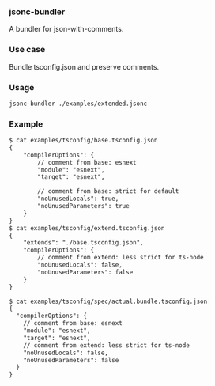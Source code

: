 ### jsonc-bundler

A bundler for json-with-comments.

### Use case

Bundle tsconfig.json and preserve comments.

### Usage

```sh
jsonc-bundler ./examples/extended.jsonc
```

### Example

```txt
$ cat examples/tsconfig/base.tsconfig.json
{
    "compilerOptions": {
        // comment from base: esnext
        "module": "esnext",
        "target": "esnext",

        // comment from base: strict for default
        "noUnusedLocals": true,
        "noUnusedParameters": true
    }
}
$ cat examples/tsconfig/extend.tsconfig.json
{
    "extends": "./base.tsconfig.json",
    "compilerOptions": {
        // comment from extend: less strict for ts-node
        "noUnusedLocals": false,
        "noUnusedParameters": false
    }
}

$ cat examples/tsconfig/spec/actual.bundle.tsconfig.json
{
  "compilerOptions": {
    // comment from base: esnext
    "module": "esnext",
    "target": "esnext",
    // comment from extend: less strict for ts-node
    "noUnusedLocals": false,
    "noUnusedParameters": false
  }
}
```
